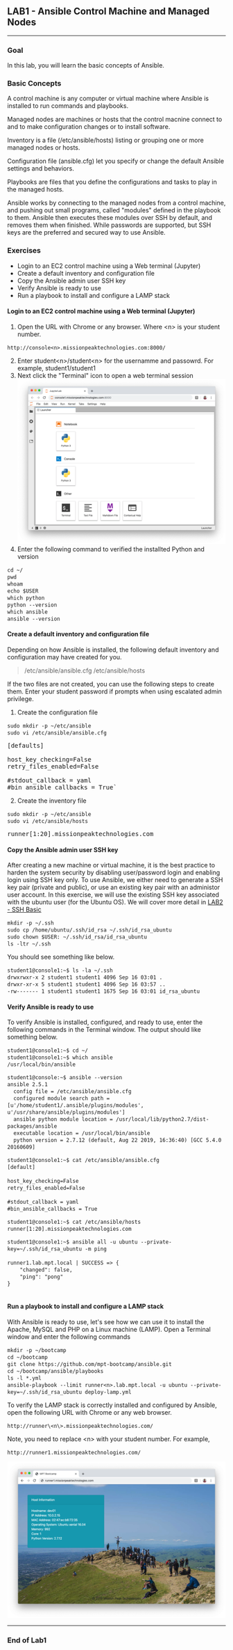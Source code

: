 ## LAB1 - Ansible Control Machine and Managed Nodes
---

### Goal
In this lab, you will learn the basic concepts of Ansible.

### Basic Concepts
A control machine is any computer or virtual machine where Ansible is installed to run commands and playbooks.

Managed nodes are machines or hosts that the control macnine connect to and to make configuration changes or to install software.

Inventory is a file (/etc/ansible/hosts) listing or grouping one or more managed nodes or hosts.

Configuration file (ansible.cfg) let you specify or change the default Ansible settings and behaviors. 

Playbooks are files that you define the configurations and tasks to play in the managed hosts.

Ansible works by connecting to the managed nodes from a control machine, and pushing out small programs, called "modules" defined in the playbook to them. Ansible then executes these modules over SSH by default, and removes them when finished. While passwords are supported, but SSH keys are the preferred and secured way to use Ansible.

### Exercises

* Login to an EC2 control machine using a Web terminal (Jupyter)
* Create a default inventory and configuration file
* Copy the Ansible admin user SSH key
* Verify Ansible is ready to use
* Run a playbook to install and configure a LAMP stack


#### Login to an EC2 control machine using a Web terminal (Jupyter)

1. Open the URL with Chrome or any browser. Where \<n\> is your student number.
```
http://console<n>.missionpeaktechnologies.com:8000/
```
2. Enter student\<n\>/student\<n\> for the usernamme and passowrd. For example, student1/student1
3. Next click the "Terminal" icon to open a web terminal session
![Custom Apache Home Page](images/console-home.png)
4. Enter the following command to verified the installted Python and version
```console
cd ~/
pwd
whoam
echo $USER
which python
python --version
which ansible
ansible --version
````

#### Create a default inventory and configuration file

Depending on how Ansible is installed, the following default inventory and configuration may have created for you.

> /etc/ansible/ansible.cfg
> /etc/ansible/hosts


If the two files are not created, you can use the following steps to create them. Enter your student password if prompts when using escalated admin privilege.

1. Create the configuration file
```console
sudo mkdir -p ~/etc/ansible
sudo vi /etc/ansible/ansible.cfg
```
<pre>
[defaults]
 
host_key_checking=False
retry_files_enabled=False
 
#stdout_callback = yaml
#bin_ansible_callbacks = True`
</pre>

2. Create the inventory file

```console
sudo mkdir -p ~/etc/ansible
sudo vi /etc/ansible/hosts
```
<pre>
runner[1:20].missionpeaktechnologies.com        
</pre>

#### Copy the Ansible admin user SSH key

After creating a new machine or virtual machine, it is the best practice to harden the system security by disabling user/password login and enabling login using SSH key only. To use Ansible, we either need to generate a SSH key pair (private and public), or use an existing key pair with an administor user account. In this exercise, we will use the existing SSH key associated with the ubuntu user (for the Ubuntu OS). We will cover more detail in [LAB2 - SSH Basic](LAB2.md)

```console
mkdir -p ~/.ssh
sudo cp /home/ubuntu/.ssh/id_rsa ~/.ssh/id_rsa_ubuntu
sudo chown $USER: ~/.ssh/id_rsa/id_rsa_ubuntu
ls -ltr ~/.ssh
```

You should see something like below.

```console
student1@console1:~$ ls -la ~/.ssh
drwxrwxr-x 2 student1 student1 4096 Sep 16 03:01 .
drwxr-xr-x 5 student1 student1 4096 Sep 16 03:57 ..
-rw------- 1 student1 student1 1675 Sep 16 03:01 id_rsa_ubuntu
```

#### Verify Ansible is ready to use

To verify Ansible is installed, configured, and ready to use, enter the following commands in the Terminal window. The output should like something below.

```
student1@console1:~$ cd ~/
student1@console1:~$ which ansible
/usr/local/bin/ansible
```

```
student1@console:~$ ansible --version
ansible 2.5.1
  config file = /etc/ansible/ansible.cfg
  configured module search path = [u'/home/student1/.ansible/plugins/modules', u'/usr/share/ansible/plugins/modules']
  ansible python module location = /usr/local/lib/python2.7/dist-packages/ansible
  executable location = /usr/local/bin/ansible
  python version = 2.7.12 (default, Aug 22 2019, 16:36:40) [GCC 5.4.0 20160609]
```
```
student1@console1:~$ cat /etc/ansible/ansible.cfg
[default]

host_key_checking=False
retry_files_enabled=False

#stdout_callback = yaml
#bin_ansible_callbacks = True
```
```
student1@console1:~$ cat /etc/ansible/hosts
runner[1:20].missionpeaktechnologies.com  
```
```
student1@console1:~$ ansible all -u ubuntu --private-key=~/.ssh/id_rsa_ubuntu -m ping

runner1.lab.mpt.local | SUCCESS => {
    "changed": false,
    "ping": "pong"
}


```

#### Run a playbook to install and configure a LAMP stack

With Ansible is ready to use, let's see how we can use it to install the Apache, MySQL and PHP on a Linux machine (LAMP). Open a Terminal window and enter the following commands

```
mkdir -p ~/bootcamp
cd ~/bootcamp
git clone https://github.com/mpt-bootcamp/ansible.git
cd ~/bootcamp/ansible/playbooks
ls -l *.yml
ansible-playbook --limit runner<n>.lab.mpt.local -u ubuntu --private-key=~/.ssh/id_rsa_ubuntu deploy-lamp.yml

```

To verify the LAMP stack is correctly installed and configured by Ansible, open the following URL with Chrome or any web browser.

```
http://runner\<n\>.missionpeaktechnologies.com/
```
Note, you need to replace \<n\> with your student number. For example,
```
http://runner1.missionpeaktechnologies.com/
```

![Custom Apache Home Page](images/lamp-home.png)


---
### End of Lab1